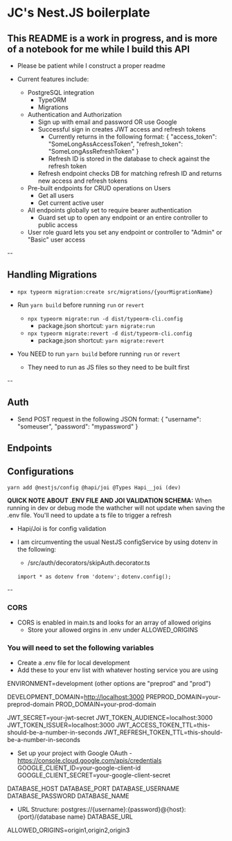 # JC's Nest.JS boilerplate

## This README is a work in progress, and is more of a notebook for me while I build this API

* Please be patient while I construct a proper readme

* Current features include:
  * PostgreSQL integration
    * TypeORM
    * Migrations
  * Authentication and Authorization
    * Sign up with email and password OR use Google
    * Successful sign in creates JWT access and refresh tokens
      * Currently returns in the following format:
        {
          "access_token": "SomeLongAssAccessToken",
          "refresh_token": "SomeLongAssRefreshToken"
        }
      * Refresh ID is stored in the database to check against the refresh token
    * Refresh endpoint checks DB for matching refresh ID and returns new access and refresh tokens
  * Pre-built endpoints for CRUD operations on Users
    * Get all users
    * Get current active user
  * All endpoints globally set to require bearer authentication
    * Guard set up to open any endpoint or an entire controller to public access
  * User role guard lets you set any endpoint or controller to "Admin" or "Basic" user access

--

## Handling Migrations

* ```npx typeorm migration:create src/migrations/{yourMigrationName}```

* Run ```yarn build``` before running ```run``` or ```revert```
  * ```npx typeorm migrate:run -d dist/typeorm-cli.config```
    * package.json shortcut: ```yarn migrate:run```
  * ```npx typeorm migrate:revert -d dist/typeorm-cli.config```
    * package.json shortcut: ```yarn migrate:revert```

* You NEED to run ```yarn build``` before running ```run``` or ```revert```
  * They need to run as JS files so they need to be built first

--

## Auth

* Send POST request in the following JSON format:
  {
    "username": "someuser",
    "password": "mypassword"
  }

## Endpoints

## Configurations

```yarn add @nestjs/config @hapi/joi @Types Hapi__joi (dev)```

**QUICK NOTE ABOUT .ENV FILE AND JOI VALIDATION SCHEMA:**
When running in dev or debug mode the wathcher will not update when saving the .env file.  You'll need to update a ts file to trigger a refresh

* Hapi/Joi is for config validation

* I am circumventing the usual NestJS configService by using dotenv in the following:
  * /src/auth/decorators/skipAuth.decorator.ts
  
  ```import * as dotenv from 'dotenv';```
  ```dotenv.config();```

--

### CORS

* CORS is enabled in main.ts and looks for an array of allowed origins
  * Store your allowed orgins in .env under ALLOWED_ORIGINS

### You will need to set the following variables

* Create a .env file for local development
* Add these to your env list with whatever hosting service you are using

ENVIRONMENT=development (other options are "preprod" and "prod")

DEVELOPMENT_DOMAIN=<http://localhost:3000>
PREPROD_DOMAIN=your-preprod-domain
PROD_DOMAIN=your-prod-domain

JWT_SECRET=your-jwt-secret
JWT_TOKEN_AUDIENCE=localhost:3000
JWT_TOKEN_ISSUER=localhost:3000
JWT_ACCESS_TOKEN_TTL=this-should-be-a-number-in-seconds
JWT_REFRESH_TOKEN_TTL=this-should-be-a-number-in-seconds

* Set up your project with Google OAuth - <https://console.cloud.google.com/apis/credentials>
GOOGLE_CLIENT_ID=your-google-client-id
GOOGLE_CLIENT_SECRET=your-google-client-secret

DATABASE_HOST
DATABASE_PORT
DATABASE_USERNAME
DATABASE_PASSWORD
DATABASE_NAME

* URL Structure: postgres://{username}:{password}@{host}:{port}/{database name}
DATABASE_URL

ALLOWED_ORIGINS=origin1,origin2,origin3
